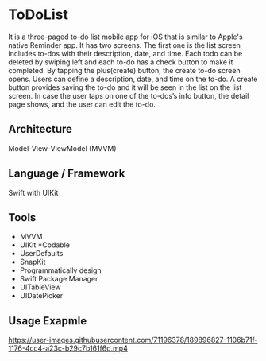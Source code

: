 # ToDoList
It is a three-paged to-do list mobile app for iOS that is similar to Apple's native Reminder app.
It has two screens. The first one is the list screen includes to-dos with their description, date, and time. Each todo can be deleted by swiping left and each to-do has a check button to make it completed.
By tapping the plus(create) button, the create to-do screen opens. Users can define a description, date, and time on the to-do. A create button provides saving the to-do and it will be seen in the list on the list screen.
In case the user taps on one of the to-dos’s info button, the detail page shows, and the user can edit the to-do.

## Architecture
Model-View-ViewModel (MVVM)

## Language / Framework 
Swift with UIKit

## Tools
* MVVM
* UIKit
*Codable
* UserDefaults
* SnapKit
* Programmatically design
* Swift Package Manager
* UITableView
* UIDatePicker

## Usage Exapmle



https://user-images.githubusercontent.com/71196378/189896827-1106b71f-1176-4cc4-a23c-b29c7b161f6d.mp4

